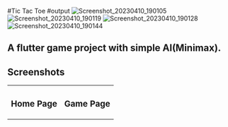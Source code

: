 #Tic Tac Toe
#output
![Screenshot_20230410_190105](https://user-images.githubusercontent.com/104633827/230911302-a3801c40-7f76-44ae-81df-b4db7d14a85a.png)
![Screenshot_20230410_190119](https://user-images.githubusercontent.com/104633827/230911318-90722303-0341-4ced-9ef2-21283f2d3921.png)
![Screenshot_20230410_190128](https://user-images.githubusercontent.com/104633827/230911338-9559e0b5-0a43-43b5-bcb9-dcd384f0f081.png)
![Screenshot_20230410_190144](https://user-images.githubusercontent.com/104633827/230911354-7ea34a97-6fa6-427c-bb46-67ed5f195961.png)


## A flutter game project with simple AI(Minimax).

## Screenshots

<table>
    <tr>
        <th><h3><b>Home Page</b></h3></th>
        <th><h3><b>Game Page</b></h3></th>
    </tr>
</table>

